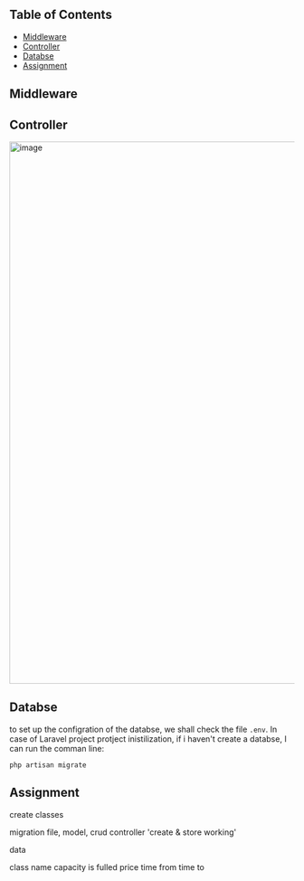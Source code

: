 

## Table of Contents
- [Middleware](#Middleware)
- [Controller](#Controller)
- [Databse](#Databse)
- [Assignment](#Assignment)

## Middleware



## Controller
<img width="959" alt="image" src="https://github.com/user-attachments/assets/9f9c5661-f8c4-4909-946c-75a9db3cfca4">

## Databse
to set up the configration of the databse, we shall check the file ``` .env ```. In case of Laravel project protject inistilization, if i haven't create a databse, I can run the comman line:

``` php artisan migrate ```


## Assignment

create classes

migration file, model, crud controller 'create & store working'

data

class name
capacity
is fulled
price
time from
time to

